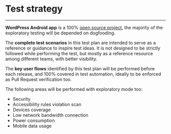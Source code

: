 # Test strategy

---

**WordPress Android app** is a 100% [open source project](https://github.com/wordpress-mobile/WordPress-Android), the majority of the exploratory testing will be depended on dogfooding.

The **complete test scenarios** in this test plan are intended to serve as a reference or guidance to inspire test ideas. It is not designed to be strictly followed while performing the test, but mostly as a reference resource among different teams, with better visibility.

The **key user flows** identified by this test plan will be performed before each release, and 100% covered in test automation, ideally to be enforced as Pull Request verification too.

The following areas will be performed with exploratory mode too:
* Security
* Accessibility rules violation scan
* Devices coverage
* Low network bandwidth connection 
* Power consumption
* Mobile data usage


